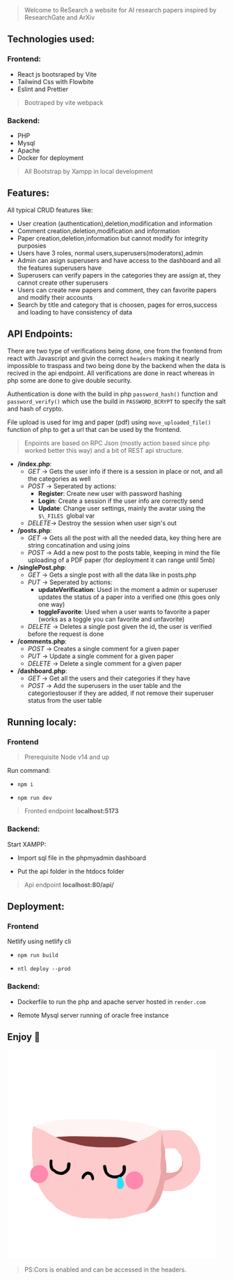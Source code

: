 > Welcome to ReSearch a website for AI research papers inspired by ResearchGate and ArXiv

## Technologies used:

### Frontend:

- React js bootsraped by Vite
- Tailwind Css with Flowbite
- Eslint and Prettier

> Bootraped by vite webpack

### Backend:

- PHP
- Mysql
- Apache
- Docker for deployment

> All Bootstrap by Xampp in local development

## Features:

All typical CRUD features like:

- User creation (authentication),deletion,modification and information
- Comment creation,deletion,modification and information
- Paper creation,deletion,information but cannot modify for integrity purposies
- Users have 3 roles, normal users,superusers(moderators),admin
- Admin can asign superusers and have access to the dashboard and all the features superusers have
- Superusers can verify papers in the categories they are assign at, they cannot create other superusers
- Users can create new papers and comment, they can favorite papers and modify their accounts
- Search by title and category that is choosen, pages for erros,success and loading to have consistency of data

## API Endpoints:

There are two type of verifications being done, one from the frontend from react with Javascript and givin the correct `headers` making it nearly impossible to traspass and two being done by the backend when the data is recived in the api endpoint. All verifications are done in react whereas in php some are done to give double security.

Authentication is done with the build in php `password_hash()` function and `password_verify()` which use the build in `PASSWORD_BCRYPT` to specify the salt and hash of crypto.

File upload is used for img and paper (pdf) using `move_uploaded_file()` function of php to get a url that can be used by the frontend.

> Enpoints are based on RPC Json (mostly action based since php worked better this way) and a bit of REST api structure.

- **/index.php**:
  - _GET_ -> Gets the user info if there is a session in place or not, and all the categories as well
  - _POST_ -> Seperated by actions:
    - **Register**: Create new user with password hashing
    - **Login**: Create a session if the user info are correctly send
    - **Update**: Change user settings, mainly the avatar using the `$\_FILES `global var
  - _DELETE_-> Destroy the session when user sign's out
- **/posts.php**:
  - _GET_ -> Gets all the post with all the needed data, key thing here are string concatination and using joins
  - _POST_ -> Add a new post to the posts table, keeping in mind the file uploading of a PDF paper (for deployment it can range until 5mb)
- **/singlePost.php**:
  - _GET_ -> Gets a single post with all the data like in posts.php
  - _PUT_ -> Seperated by actions:
    - **updateVerification**: Used in the moment a admin or superuser updates the status of a paper into a verified one (this goes only one way)
    - **toggleFavorite**: Used when a user wants to favorite a paper (works as a toggle you can favorite and unfavorite)
  - _DELETE_ -> Deletes a single post given the id, the user is verified before the request is done
- **/comments.php**:
  - _POST_ -> Creates a single comment for a given paper
  - _PUT_ -> Update a single comment for a given paper
  - _DELETE_ -> Delete a single comment for a given paper
- **/dashboard.php**:
  - _GET_ -> Get all the users and their categories if they have
  - _POST_ -> Add the superusers in the user table and the categoriestouser if they are added, if not remove their superuser status from the user table

## Running localy:

### Frontend

> Prerequisite Node v14 and up

Run command:

- `npm i`

- `npm run dev`

> Fronted endpoint **localhost:5173**

### Backend:

Start XAMPP:

- Import sql file in the phpmyadmin dashboard

- Put the api folder in the htdocs folder

> Api endpoint **localhost:80/api/**

## Deployment:

### Frontend

Netlify using netlify cli

- `npm run build`

- `ntl deploy --prod`

### Backend:

- Dockerfile to run the php and apache server hosted in `render.com`

- Remote Mysql server running of oracle free instance

## Enjoy 🥳

![cofi](./frontend-reSearch/public/giphy.gif)

> PS:Cors is enabled and can be accessed in the headers.
